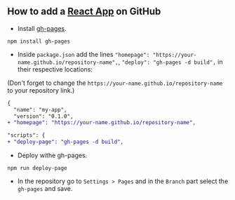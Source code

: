 ## How to add a [React App](https://create-react-app.dev) on GitHub

* Install [gh-pages](https://www.npmjs.com/package/gh-pages).

```console
npm install gh-pages
```

* Inside `package.json` add the lines `"homepage": "https://your-name.github.io/repository-name",`, `"deploy": "gh-pages -d build",` in their respective locations:

(Don't forget to change the `https://your-name.github.io/repository-name` to your repository link.)

```diff
{
  "name": "my-app",
  "version": "0.1.0",
+ "homepage": "https://your-name.github.io/repository-name",
```

```diff
"scripts": {
+ "deploy-page": "gh-pages -d build",
```

* Deploy withe gh-pages.

```console
npm run deploy-page
```

* In the repository go to `Settings > Pages` and in the `Branch` part select the `gh-pages` and save.
